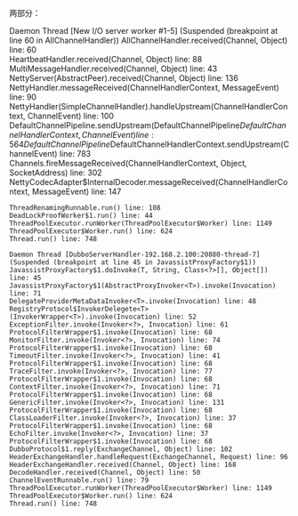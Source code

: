 两部分：

Daemon Thread [New I/O server worker #1-5] (Suspended (breakpoint at line 60 in AllChannelHandler))	
	AllChannelHandler.received(Channel, Object) line: 60	
	HeartbeatHandler.received(Channel, Object) line: 88	
	MultiMessageHandler.received(Channel, Object) line: 43	
	NettyServer(AbstractPeer).received(Channel, Object) line: 136	
	NettyHandler.messageReceived(ChannelHandlerContext, MessageEvent) line: 90	
	NettyHandler(SimpleChannelHandler).handleUpstream(ChannelHandlerContext, ChannelEvent) line: 100	
	DefaultChannelPipeline.sendUpstream(DefaultChannelPipeline$DefaultChannelHandlerContext, ChannelEvent) line: 564	
	DefaultChannelPipeline$DefaultChannelHandlerContext.sendUpstream(ChannelEvent) line: 783	
	Channels.fireMessageReceived(ChannelHandlerContext, Object, SocketAddress) line: 302	
	NettyCodecAdapter$InternalDecoder.messageReceived(ChannelHandlerContext, MessageEvent) line: 147	
	
	ThreadRenamingRunnable.run() line: 108	
	DeadLockProofWorker$1.run() line: 44	
	ThreadPoolExecutor.runWorker(ThreadPoolExecutor$Worker) line: 1149	
	ThreadPoolExecutor$Worker.run() line: 624	
	Thread.run() line: 748	
	
	Daemon Thread [DubboServerHandler-192.168.2.100:20880-thread-7] (Suspended (breakpoint at line 45 in JavassistProxyFactory$1))	
	JavassistProxyFactory$1.doInvoke(T, String, Class<?>[], Object[]) line: 45	
	JavassistProxyFactory$1(AbstractProxyInvoker<T>).invoke(Invocation) line: 71	
	DelegateProviderMetaDataInvoker<T>.invoke(Invocation) line: 48	
	RegistryProtocol$InvokerDelegete<T>(InvokerWrapper<T>).invoke(Invocation) line: 52	
	ExceptionFilter.invoke(Invoker<?>, Invocation) line: 61	
	ProtocolFilterWrapper$1.invoke(Invocation) line: 68	
	MonitorFilter.invoke(Invoker<?>, Invocation) line: 74	
	ProtocolFilterWrapper$1.invoke(Invocation) line: 68	
	TimeoutFilter.invoke(Invoker<?>, Invocation) line: 41	
	ProtocolFilterWrapper$1.invoke(Invocation) line: 68	
	TraceFilter.invoke(Invoker<?>, Invocation) line: 77	
	ProtocolFilterWrapper$1.invoke(Invocation) line: 68	
	ContextFilter.invoke(Invoker<?>, Invocation) line: 71	
	ProtocolFilterWrapper$1.invoke(Invocation) line: 68	
	GenericFilter.invoke(Invoker<?>, Invocation) line: 131	
	ProtocolFilterWrapper$1.invoke(Invocation) line: 68	
	ClassLoaderFilter.invoke(Invoker<?>, Invocation) line: 37	
	ProtocolFilterWrapper$1.invoke(Invocation) line: 68	
	EchoFilter.invoke(Invoker<?>, Invocation) line: 37	
	ProtocolFilterWrapper$1.invoke(Invocation) line: 68	
	DubboProtocol$1.reply(ExchangeChannel, Object) line: 102	
	HeaderExchangeHandler.handleRequest(ExchangeChannel, Request) line: 96	
	HeaderExchangeHandler.received(Channel, Object) line: 168	
	DecodeHandler.received(Channel, Object) line: 50	
	ChannelEventRunnable.run() line: 79	
	ThreadPoolExecutor.runWorker(ThreadPoolExecutor$Worker) line: 1149	
	ThreadPoolExecutor$Worker.run() line: 624	
	Thread.run() line: 748	

